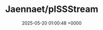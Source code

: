 ---
title: "Jaennaet/pISSStream"
link: "https://github.com/Jaennaet/pISSStream"
date: "2025-05-20 01:00:48 +0000"
description: "macOS menu bar, iOS and visionOS app that shows how full the International Space Station's urine tank is in real time"
category: "github"
---